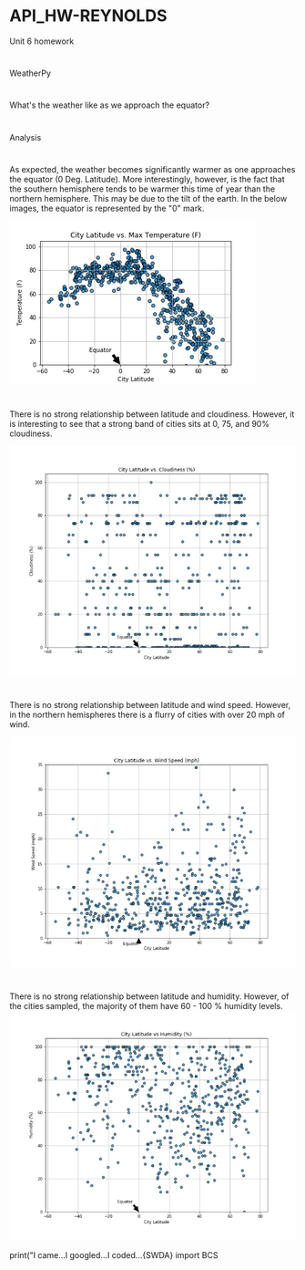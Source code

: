 # API_HW-REYNOLDS
Unit 6 homework
#
WeatherPy
#
What's the weather like as we approach the equator?
#

Analysis

#

As expected, the weather becomes significantly warmer as one approaches the equator (0 Deg. Latitude). More interestingly, however, is the fact that the southern hemisphere tends to be warmer this time of year than the northern hemisphere. This may be due to the tilt of the earth. In the below images, the equator is represented by the "0" mark.

![API_HW-REYNOLDS](https://github.com/afr5057/API_HW-REYNOLDS/blob/master/API%20HW%20Reynolds/CityLat_v_Temp.png)

#

There is no strong relationship between latitude and cloudiness. However, it is interesting to see that a strong band of cities sits at 0, 75, and 90% cloudiness.

![API_HW-REYNOLDS](https://github.com/afr5057/API_HW-REYNOLDS/blob/master/API%20HW%20Reynolds/CityLat_v_Cld.png)

#

There is no strong relationship between latitude and wind speed. However, in the northern hemispheres there is a flurry of cities with over 20 mph of wind.

![API_HW-REYNOLDS](https://github.com/afr5057/API_HW-REYNOLDS/blob/master/API%20HW%20Reynolds/CityLat_v_WndSpd.png)

#

There is no strong relationship between latitude and humidity. However, of the cities sampled, the majority of them have 60 - 100 % humidity levels.
![API_HW-REYNOLDS](https://github.com/afr5057/API_HW-REYNOLDS/blob/master/API%20HW%20Reynolds/CityLat_v_Hmdty.png)





print("I came...I googled...I coded...{SWDA} import BCS
